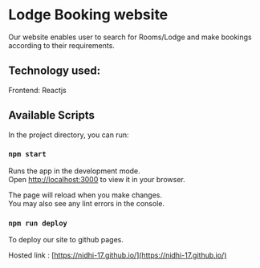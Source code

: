 # Lodge Booking website

Our website enables user to search for Rooms/Lodge and make bookings according to their requirements.

## Technology used:
Frontend: Reactjs

## Available Scripts

In the project directory, you can run:

### `npm start`

Runs the app in the development mode.\
Open [http://localhost:3000](http://localhost:3000) to view it in your browser.

The page will reload when you make changes.\
You may also see any lint errors in the console.

### `npm run deploy`

To deploy our site to github pages.

Hosted link : [https://nidhi-17.github.io/](https://nidhi-17.github.io/)
